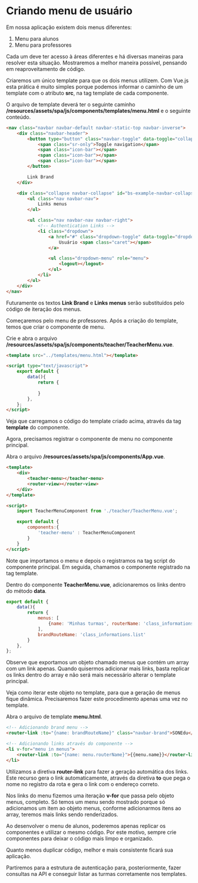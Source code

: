 # Criando menu de usuário

Em nossa aplicação existem dois menus diferentes:

1. Menu para alunos
2. Menu para professores

Cada um deve ter acesso à áreas diferentes e há diversas maneiras para resolver esta situação. Mostraremos a melhor maneira possível, pensando em reaproveitamento de código.

Criaremos um único template para que os dois menus utilizem. Com Vue.js esta prática é muito simples porque podemos informar o caminho de um template com o atributo **src**, na tag template de cada componente.

O arquivo de template deverá ter o seguinte caminho **/resources/assets/spa/js/components/templates/menu.html** e o seguinte conteúdo.

```html
<nav class="navbar navbar-default navbar-static-top navbar-inverse">
    <div class="navbar-header">
        <button type="button" class="navbar-toggle" data-toggle="collapse" data-target="#bs-example-navbar-collapse">
            <span class="sr-only">Toggle navigation</span>
            <span class="icon-bar"></span>
            <span class="icon-bar"></span>
            <span class="icon-bar"></span>
        </button>

        Link Brand
    </div>

    <div class="collapse navbar-collapse" id="bs-example-navbar-collapse">
        <ul class="nav navbar-nav">
            Links menus
        </ul>

        <ul class="nav navbar-nav navbar-right">
            <!-- Authentication Links -->
            <li class="dropdown">
                <a href="#" class="dropdown-toggle" data-toggle="dropdown" role="button" aria-expanded="false">
                    Usuário <span class="caret"></span>
                </a>

                <ul class="dropdown-menu" role="menu">
                    <logout></logout>
                </ul>
            </li>
        </ul>
    </div>
</nav>
```

Futuramente os textos **Link Brand** e **Links menus** serão substituídos pelo código de iteração dos menus.

Começaremos pelo menu de professores. Após a criação do template, temos que criar o componente de menu. 

Crie e abra o arquivo **/resources/assets/spa/js/components/teacher/TeacherMenu.vue**.

```html
<template src="../templates/menu.html"></template>

<script type="text/javascript">
    export default {
        data(){
            return {
                
            }
        },
    };
</script>
```

Veja que carregamos o código do template criado acima, através da tag **template** do componente.

Agora, precisamos registrar o componente de menu no componente principal. 

Abra o arquivo **/resources/assets/spa/js/components/App.vue**.

```html
<template>
    <div>
        <teacher-menu></teacher-menu>
        <router-view></router-view>
    </div>
</template>

<script>
    import TeacherMenuComponent from './teacher/TeacherMenu.vue';

    export default {
        components:{
            'teacher-menu' : TeacherMenuComponent
        }
    }
</script>
```

Note que importamos o menu e depois o registramos na tag script do componente principal. Em seguida, chamamos o componente registrado na tag template.

Dentro do componente **TeacherMenu.vue**, adicionaremos os links dentro do método **data**.

```js
export default {
    data(){
        return {
            menus: [
                {name: 'Minhas turmas', routerName: 'class_informations.list'}
            ],
            brandRouteName: 'class_informations.list'
        }
    },
};
```

Observe que exportamos um objeto chamado menus que contém um array com um link apenas. Quando quisermos adicionar mais links, basta replicar os links dentro do array e não será mais necessário alterar o template principal.

Veja como iterar este objeto no template, para que a geração de menus fique dinâmica. Precisaremos fazer este procedimento apenas uma vez no template.

Abra o arquivo de template **menu.html**.

```html
<!-- Adicionando brand menu -->
<router-link :to="{name: brandRouteName}" class="navbar-brand">SONEdu</router-link>

<!-- Adicionando links através do componente -->
<li v-for="menu in menus">
    <router-link :to="{name: menu.routerName}">{{menu.name}}</router-link>
</li>
```

Utilizamos a diretiva **router-link** para fazer a geração automática dos links. Este recurso gera o link automaticamente, através da diretiva **to** que pega o nome no registro da rota e gera o link com o endereço correto.

Nos links do menu fizemos uma iteração **v-for** que passa pelo objeto menus, completo. Só temos um menu sendo mostrado porque só adicionamos um item ao objeto menus, conforme adicionarmos itens ao array, teremos mais links sendo renderizados.

Ao desenvolver o menu de alunos, poderemos apenas replicar os componentes e utilizar o mesmo código. Por este motivo, sempre crie componentes para deixar o código mais limpo e organizado.

Quanto menos duplicar código, melhor e mais consistente ficará sua aplicação.

Partiremos para a estrutura de autenticação para, posteriormente, fazer consultas na API e conseguir listar as turmas corretamente nos templates.